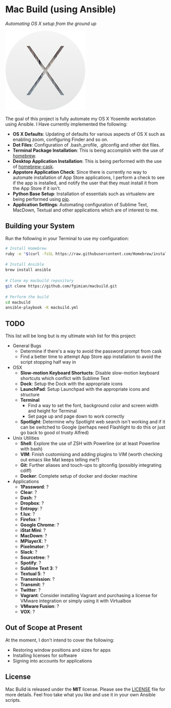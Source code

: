 # Mac Build (using Ansible) #
*Automating OS X setup from the ground up*

![](images/osx-yosemite-logo.png)

The goal of this project is fully automate my OS X Yosemite workstation using
Ansible.  I Have currently implemented the following:

* **OS X Defaults**: Updating of defaults for various aspects of OS X such as
  enabling zoom, configuring Finder and so on.
* **Dot Files**: Configuration of .bash_profile, .gitconfig and other dot 
  files.
* **Terminal Package Installation**: This is being accomplish with the use of
  [homebrew](https://github.com/Homebrew/homebrew).
* **Desktop Application Installation**: This is being performed with the use
  of [homebrew-cask](https://github.com/caskroom/homebrew-cask).
* **Appstore Application Check**: Since there is currently no way to automate
  installation of App Store applications, I perform a check to see if the app
  is installed, and notify the user that they must install it from the App 
  Store if it isn't.
* **Python Base Setup**: Installation of essentials such as virtualenv are
  being performed using [pip](https://github.com/pypa/pip).
* **Application Settings**: Automating configuration of Sublime Text, MacDown,
  Textual and other applications which are of interest to me.
  
## Building your System ##

Run the following in your Terminal to use my configuration:

```bash
# Install Homebrew
ruby -e "$(curl -fsSL https://raw.githubusercontent.com/Homebrew/install/master/install)"

# Install Ansible
brew install ansible

# Clone my macbuild repository
git clone https://github.com/fgimian/macbuild.git

# Perform the build
cd macbuild
ansible-playbook -K macbuild.yml
```

## TODO ##

This list will be long but is my ultimate wish list for this project:

* General Bugs
    - Determine if there's a way to avoid the password prompt from cask
    - Find a better time to attempt App Store app installation to avoid the 
      script stopping half way in
* OSX
    - **Slow-motion Keyboard Shortucts**: Disable slow-motion keyboard 
      shortcuts which conflict with Sublime Text
    - **Dock**: Setup the Dock with the appropriate icons
    - **LaunchPad**: Setup Launchpad with the appropriate icons and structure
    - **Terminal**
        - Find a way to set the font, background color and screen 
          width and height for Terminal
        - Set page up and page down to work correctly
    - **Spotlight**: Determine why Spotlight web search isn't working and if 
      it can be switched to Google (perhaps need Flashlight to do this or just 
      go back to good ol trusty Alfred)
* Unix Utilities
    - **Shell**: Explore the use of ZSH with Powerline (or at least Powerline 
      with bash)
    - **VIM**: Finish customising and adding plugins to VIM (worth checking out
      emacs like Mat keeps telling me?)
    - **Git**: Further aliases and touch-ups to gitconfig (possibly 
      integrating cdiff)
    - **Docker**: Complete setup of docker and docker machine
* Applications
    - **1Password**: ?
    - **Clear**: ?
    - **Dash**: ?
    - **Dropbox**: ?
    - **Entropy**: ?
    - **f.lux**: ?
    - **Firefox**: ?
    - **Google Chrome**: ?
    - **iStat Mini**: ?
    - **MacDown**: ?
    - **MPlayerX**: ?
    - **Pixelmator**: ?
    - **Slack**: ?
    - **Sourcetree**: ?
    - **Spotify**: ?
    - **Sublime Text 3**: ?
    - **Textual 5**: ?
    - **Transmission**: ?
    - **Transmit**: ?
    - **Twitter**: ?
    - **Vagrant**: Consider installing Vagrant and purchasing a license for 
      VMware integration or simply using it with Virtualbox
    - **VMware Fusion**: ?
    - **VOX**: ?

## Out of Scope at Present ##

At the moment, I don't intend to cover the following:

* Restoring window positions and sizes for apps
* Installing licenses for software
* Signing into accounts for applications

## License ##

Mac Build is released under the **MIT** license. Please see the
[LICENSE](https://github.com/fgimian/macbuild/blob/master/LICENSE) file for
more details.  Feel froo take what you like and use it in your own Ansible
scripts.
